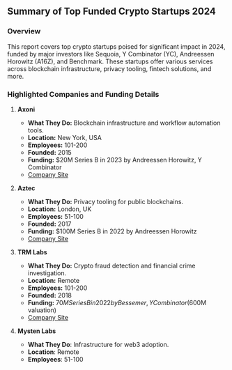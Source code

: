 ## Summary of Top Funded Crypto Startups 2024

### Overview
This report covers top crypto startups poised for significant impact in 2024, funded by major investors like Sequoia, Y Combinator (YC), Andreessen Horowitz (A16Z), and Benchmark. These startups offer various services across blockchain infrastructure, privacy tooling, fintech solutions, and more.

### Highlighted Companies and Funding Details

1. **Axoni**
   - **What They Do:** Blockchain infrastructure and workflow automation tools.
   - **Location:** New York, USA
   - **Employees:** 101-200
   - **Founded:** 2015
   - **Funding:** $20M Series B in 2023 by Andreessen Horowitz, Y Combinator
   - [Company Site](http://axoni.com?utm_source=topstartups.io)

2. **Aztec**
   - **What They Do:** Privacy tooling for public blockchains.
   - **Location:** London, UK
   - **Employees:** 51-100
   - **Founded:** 2017
   - **Funding:** $100M Series B in 2022 by Andreessen Horowitz
   - [Company Site](https://aztec.network/?utm_source=topstartups.io)

3. **TRM Labs**
   - **What They Do:** Crypto fraud detection and financial crime investigation.
   - **Location:** Remote
   - **Employees:** 101-200
   - **Founded:** 2018
   - **Funding:** $70M Series B in 2022 by Bessemer, Y Combinator ($600M valuation)
   - [Company Site](http://trmlabs.com/?utm_source=topstartups.io)

4. **Mysten Labs**
   - **What They Do**: Infrastructure for web3 adoption.
   - **Location**: Remote
   - **Employees**: 51-100 
   

